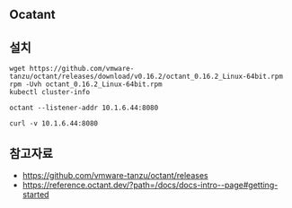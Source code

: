 ## Ocatant 

## 설치
```
wget https://github.com/vmware-tanzu/octant/releases/download/v0.16.2/octant_0.16.2_Linux-64bit.rpm
rpm -Uvh octant_0.16.2_Linux-64bit.rpm
kubectl cluster-info

octant --listener-addr 10.1.6.44:8080

curl -v 10.1.6.44:8080
```

## 참고자료
- https://github.com/vmware-tanzu/octant/releases
- https://reference.octant.dev/?path=/docs/docs-intro--page#getting-started

